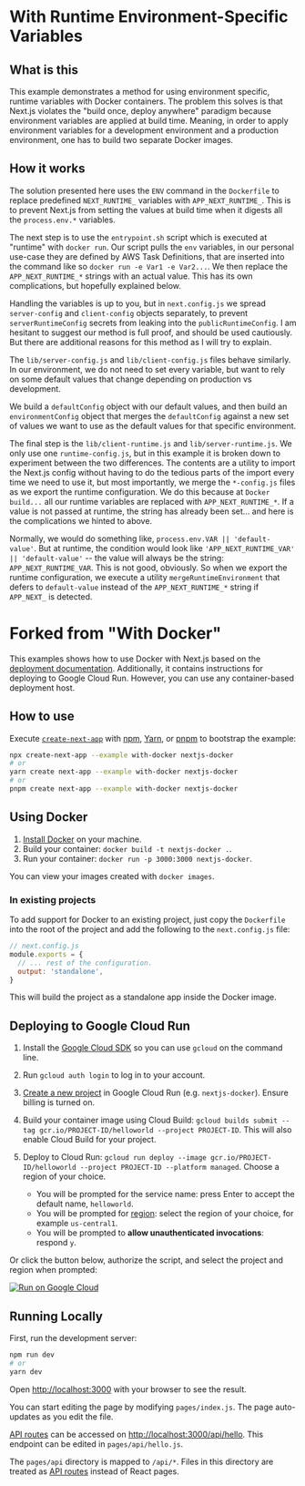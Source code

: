 # With Runtime Environment-Specific Variables

## What is this

This example demonstrates a method for using environment specific, runtime variables with Docker containers. The problem this solves is that Next.js violates the "build once, deploy anywhere" paradigm because environment variables are applied at build time. Meaning, in order to apply environment variables for a development environment and a production environment, one has to build two separate Docker images.

## How it works

The solution presented here uses the `ENV` command in the `Dockerfile` to replace predefined `NEXT_RUNTIME_` variables with `APP_NEXT_RUNTIME_`. This is to prevent Next.js from setting the values at build time when it digests all the `process.env.*` variables.

The next step is to use the `entrypoint.sh` script which is executed at "runtime" with `docker run`.
Our script pulls the `env` variables, in our personal use-case they are defined by AWS Task Definitions, that are inserted into the command like so `docker run -e Var1 -e Var2...`. We then replace the `APP_NEXT_RUNTIME_*` strings with an actual value. This has its own complications, but hopefully explained below.

Handling the variables is up to you, but in `next.config.js` we spread `server-config` and `client-config` objects separately, to prevent `serverRuntimeConfig` secrets from leaking into the `publicRuntimeConfig`. I am hesitant to suggest our method is full proof, and should be used cautiously. But there are additional reasons for this method as I will try to explain.

The `lib/server-config.js` and `lib/client-config.js` files behave similarly. In our environment,
we do not need to set every variable, but want to rely on some default values that change depending on production vs development.

We build a `defaultConfig` object with our default values, and then build an `environmentConfig` object that merges the `defaultConfig` against a new set of values we want to use as the default values for that specific environment.

The final step is the `lib/client-runtime.js` and `lib/server-runtime.js`. We only use one `runtime-config.js`, but in this example it is broken down to experiment between the two differences. The contents are a utility to import the Next.js config without having to do the tedious parts of the import every time we need to use it, but most importantly, we merge the `*-config.js` files as we export the runtime configuration. We do this because at `Docker build...` all our runtime variables are replaced with `APP_NEXT_RUNTIME_*`. If a value is not passed at runtime, the string has already been set... and here is the complications we hinted to above.

Normally, we would do something like, `process.env.VAR || 'default-value'`. But at runtime, the condition would look like `'APP_NEXT_RUNTIME_VAR' || 'default-value'` -- the value will always be the string: `APP_NEXT_RUNTIME_VAR`. This is not good, obviously. So when we export the runtime configuration, we execute a utility `mergeRuntimeEnvironment` that defers to `default-value` instead of the `APP_NEXT_RUNTIME_*` string if `APP_NEXT_` is detected.

# Forked from "With Docker"

This examples shows how to use Docker with Next.js based on the [deployment documentation](https://nextjs.org/docs/deployment#docker-image). Additionally, it contains instructions for deploying to Google Cloud Run. However, you can use any container-based deployment host.

## How to use

Execute [`create-next-app`](https://github.com/vercel/next.js/tree/canary/packages/create-next-app) with [npm](https://docs.npmjs.com/cli/init), [Yarn](https://yarnpkg.com/lang/en/docs/cli/create/), or [pnpm](https://pnpm.io) to bootstrap the example:

```bash
npx create-next-app --example with-docker nextjs-docker
# or
yarn create next-app --example with-docker nextjs-docker
# or
pnpm create next-app --example with-docker nextjs-docker
```

## Using Docker

1. [Install Docker](https://docs.docker.com/get-docker/) on your machine.
1. Build your container: `docker build -t nextjs-docker .`.
1. Run your container: `docker run -p 3000:3000 nextjs-docker`.

You can view your images created with `docker images`.

### In existing projects

To add support for Docker to an existing project, just copy the `Dockerfile` into the root of the project and add the following to the `next.config.js` file:

```js
// next.config.js
module.exports = {
  // ... rest of the configuration.
  output: 'standalone',
}
```

This will build the project as a standalone app inside the Docker image.

## Deploying to Google Cloud Run

1. Install the [Google Cloud SDK](https://cloud.google.com/sdk/docs/install) so you can use `gcloud` on the command line.
1. Run `gcloud auth login` to log in to your account.
1. [Create a new project](https://cloud.google.com/run/docs/quickstarts/build-and-deploy) in Google Cloud Run (e.g. `nextjs-docker`). Ensure billing is turned on.
1. Build your container image using Cloud Build: `gcloud builds submit --tag gcr.io/PROJECT-ID/helloworld --project PROJECT-ID`. This will also enable Cloud Build for your project.
1. Deploy to Cloud Run: `gcloud run deploy --image gcr.io/PROJECT-ID/helloworld --project PROJECT-ID --platform managed`. Choose a region of your choice.

   - You will be prompted for the service name: press Enter to accept the default name, `helloworld`.
   - You will be prompted for [region](https://cloud.google.com/run/docs/quickstarts/build-and-deploy#follow-cloud-run): select the region of your choice, for example `us-central1`.
   - You will be prompted to **allow unauthenticated invocations**: respond `y`.

Or click the button below, authorize the script, and select the project and region when prompted:

[![Run on Google Cloud](https://deploy.cloud.run/button.svg)](https://deploy.cloud.run/?git_repo=https://github.com/vercel/next.js.git&dir=examples/with-docker)

## Running Locally

First, run the development server:

```bash
npm run dev
# or
yarn dev
```

Open [http://localhost:3000](http://localhost:3000) with your browser to see the result.

You can start editing the page by modifying `pages/index.js`. The page auto-updates as you edit the file.

[API routes](https://nextjs.org/docs/api-routes/introduction) can be accessed on [http://localhost:3000/api/hello](http://localhost:3000/api/hello). This endpoint can be edited in `pages/api/hello.js`.

The `pages/api` directory is mapped to `/api/*`. Files in this directory are treated as [API routes](https://nextjs.org/docs/api-routes/introduction) instead of React pages.
